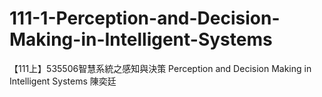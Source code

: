 # 111-1-Perception-and-Decision-Making-in-Intelligent-Systems
【111上】535506智慧系統之感知與決策 Perception and Decision Making in Intelligent Systems 陳奕廷
